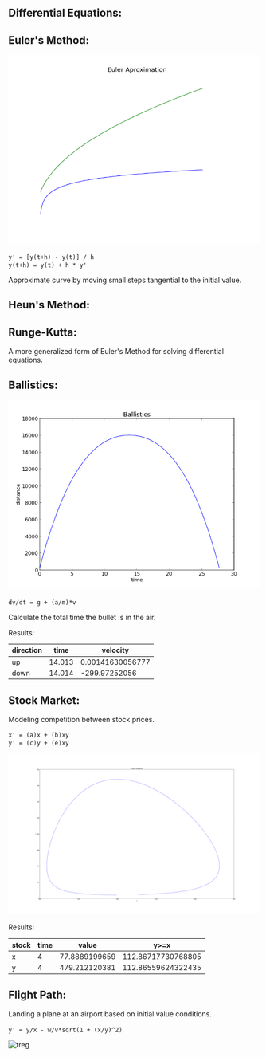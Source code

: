 Differential Equations:
-----------------------


Euler's Method:
-------------

![euler](./euler.png)

```
y' = [y(t+h) - y(t)] / h
y(t+h) = y(t) + h * y'
```

Approximate curve by moving small steps tangential to the initial value.

Heun's Method:
--------------


Runge-Kutta:
------------

A more generalized form of Euler's Method for solving differential equations.


Ballistics:
-----------------

![dist](./distance.png)

`dv/dt = g + (a/m)*v`

Calculate the total time the bullet is in the air.

Results:

| direction   |      time          |      velocity        |
|-------------|--------------------|----------------------|
| up          | 14.013             | 0.00141630056777     |
| down        | 14.014             |  -299.97252056       |



Stock Market:
-------------

Modeling competition between stock prices.

```
x' = (a)x + (b)xy
y' = (c)y + (e)xy
```

![plot](./phase.png)

Results:

| stock       |      time          |      value           |    y>=x            |
|-------------|--------------------|----------------------|--------------------|
| x           |         4          | 77.8889199659        | 112.86717730768805 |
| y           |         4          | 479.212120381        | 112.86559624322435 |


Flight Path:
------------

Landing a plane at an airport based on initial value conditions.

`y' = y/x - w/v*sqrt(1 + (x/y)^2)`

![treg](./trejectory.png)